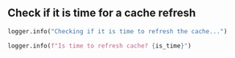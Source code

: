 ## Check if it is time for a cache refresh

```python
logger.info("Checking if it is time to refresh the cache...")
```

```python
logger.info(f"Is time to refresh cache? {is_time}")
```